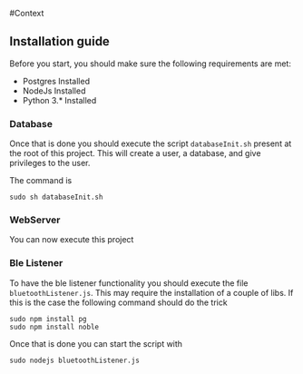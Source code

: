#Context 

## Installation guide
Before you start, you should make sure the following requirements are met: 
* Postgres Installed 
* NodeJs Installed
* Python 3.* Installed


### Database
Once that is done you should execute the script `databaseInit.sh` present at the root of this project. This will create a user, a database, and give privileges to the user.

The command is
````
sudo sh databaseInit.sh 
````

### WebServer
You can now execute this project

### Ble Listener
To have the ble listener functionality you should execute the file `bluetoothListener.js`.
This may require the installation of a couple of libs. If this is the case the following command should do the trick
````
sudo npm install pg
sudo npm install noble
````

Once that is done you can start the script with
````
sudo nodejs bluetoothListener.js
```` 





  


